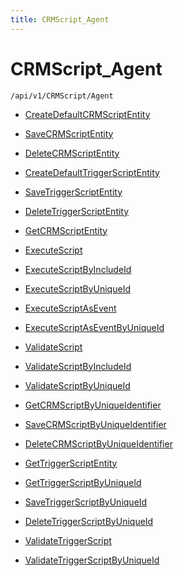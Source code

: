 ```yaml
---
title: CRMScript_Agent
---
```


# CRMScript_Agent

```http
/api/v1/CRMScript/Agent
```




* [CreateDefaultCRMScriptEntity](v1CRMScriptAgent_CreateDefaultCRMScriptEntity.md)

* [SaveCRMScriptEntity](v1CRMScriptAgent_SaveCRMScriptEntity.md)

* [DeleteCRMScriptEntity](v1CRMScriptAgent_DeleteCRMScriptEntity.md)

* [CreateDefaultTriggerScriptEntity](v1CRMScriptAgent_CreateDefaultTriggerScriptEntity.md)

* [SaveTriggerScriptEntity](v1CRMScriptAgent_SaveTriggerScriptEntity.md)

* [DeleteTriggerScriptEntity](v1CRMScriptAgent_DeleteTriggerScriptEntity.md)

* [GetCRMScriptEntity](v1CRMScriptAgent_GetCRMScriptEntity.md)

* [ExecuteScript](v1CRMScriptAgent_ExecuteScript.md)

* [ExecuteScriptByIncludeId](v1CRMScriptAgent_ExecuteScriptByIncludeId.md)

* [ExecuteScriptByUniqueId](v1CRMScriptAgent_ExecuteScriptByUniqueId.md)

* [ExecuteScriptAsEvent](v1CRMScriptAgent_ExecuteScriptAsEvent.md)

* [ExecuteScriptAsEventByUniqueId](v1CRMScriptAgent_ExecuteScriptAsEventByUniqueId.md)

* [ValidateScript](v1CRMScriptAgent_ValidateScript.md)

* [ValidateScriptByIncludeId](v1CRMScriptAgent_ValidateScriptByIncludeId.md)

* [ValidateScriptByUniqueId](v1CRMScriptAgent_ValidateScriptByUniqueId.md)

* [GetCRMScriptByUniqueIdentifier](v1CRMScriptAgent_GetCRMScriptByUniqueIdentifier.md)

* [SaveCRMScriptByUniqueIdentifier](v1CRMScriptAgent_SaveCRMScriptByUniqueIdentifier.md)

* [DeleteCRMScriptByUniqueIdentifier](v1CRMScriptAgent_DeleteCRMScriptByUniqueIdentifier.md)

* [GetTriggerScriptEntity](v1CRMScriptAgent_GetTriggerScriptEntity.md)

* [GetTriggerScriptByUniqueId](v1CRMScriptAgent_GetTriggerScriptByUniqueId.md)

* [SaveTriggerScriptByUniqueId](v1CRMScriptAgent_SaveTriggerScriptByUniqueId.md)

* [DeleteTriggerScriptByUniqueId](v1CRMScriptAgent_DeleteTriggerScriptByUniqueId.md)

* [ValidateTriggerScript](v1CRMScriptAgent_ValidateTriggerScript.md)

* [ValidateTriggerScriptByUniqueId](v1CRMScriptAgent_ValidateTriggerScriptByUniqueId.md)